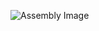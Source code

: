 ![Assembly Image](https://github.com/sneekyfoxx/learn-withme/assets/100389302/8f1f37c4-7734-425d-8efe-3d35ffc39fc9)
